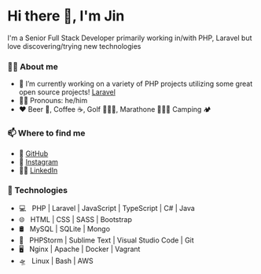 
# Hi there :wave:, I'm Jin

I'm a Senior Full Stack Developer primarily working in/with PHP, Laravel but love discovering/trying new technologies

### 🙋‍♂️️ About me

- 🔭 I’m currently working on a variety of PHP projects utilizing some great open source projects! [Laravel](https://laravel.com/)
- 🙋‍♂️️ Pronouns: he/him
- ❤️ Beer 🍺️, Coffee ☕️, Golf 🏌🏻‍♂️️, Marathone 🏃🏻‍♂️ Camping 🏕️

### 📫 Where to find me

  - 🐙️ [GitHub](https://github.com/jinsunglee8033)
  - 📸️ [Instagram](https://instagram.com/3jin3)
  - 👨‍💻️ [LinkedIn](https://linkedin.com/in/jinsung-lee-6790b315)

### 🔭️ Technologies

- 💻 &nbsp; PHP | Laravel | JavaScript | TypeScript | C# | Java
- 🌐 &nbsp; HTML | CSS | SASS | Bootstrap 
- 🛢 &nbsp; MySQL  | SQLite | Mongo
- 🔧 &nbsp; PHPStorm | Sublime Text | Visual Studio Code | Git
- 🖥 &nbsp; Nginx | Apache | Docker | Vagrant
- 🛸️ &nbsp; Linux | Bash | AWS

